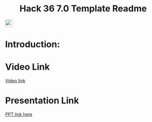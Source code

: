 <h1 align="center">Hack 36 7.0 Template Readme</h1>
<p align="center">
</p>

<a href="https://hack36.com"> <img src="https://postimg.cc/gryQQJCG" height=24px> </a>



Introduction:
=============





Video Link
==========
<a href="https://youtu.be/6L-DbOeKrp8.">Video link</a>

Presentation Link
==================
  <a href="https://www.canva.com/design/DAGC_0kke4A/7SjLXSeyoWhWfOkqxHtoGw/edit?utm_content=DAGC_0kke4A&utm_campaign=designshare&utm_medium=link2&utm_source=sharebutton"> PPT link here </a>
  
